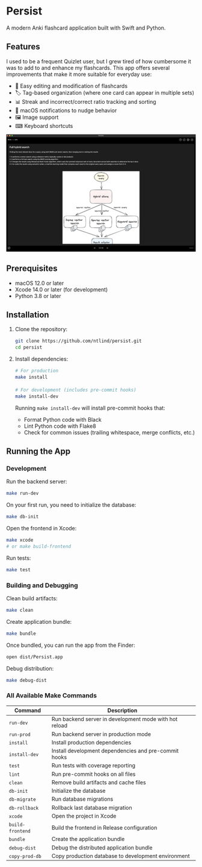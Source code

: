# Persist

A modern Anki flashcard application built with Swift and Python.

## Features

I used to be a frequent Quizlet user, but I grew tired of how cumbersome it was to add to and enhance my flashcards. This app offers several improvements that make it more suitable for everyday use:

- 📝 Easy editing and modification of flashcards
- 🏷️ Tag-based organization (where one card can appear in multiple sets)
- 📊 Streak and incorrect/correct ratio tracking and sorting
- 🔔 macOS notifications to nudge behavior
- 🖼️ Image support
- ⌨  Keyboard shortcuts

![Flashcard example](https://github.com/ntlind/persist/blob/main/assets/example.png?raw=true)

## Prerequisites

- macOS 12.0 or later
- Xcode 14.0 or later (for development)
- Python 3.8 or later

## Installation

1. Clone the repository:
   ```bash
   git clone https://github.com/ntlind/persist.git
   cd persist
   ```

2. Install dependencies:
   ```bash
   # For production
   make install

   # For development (includes pre-commit hooks)
   make install-dev
   ```

    Running `make install-dev` will install pre-commit hooks that:
    - Format Python code with Black
    - Lint Python code with Flake8
    - Check for common issues (trailing whitespace, merge conflicts, etc.)


## Running the App

### Development

Run the backend server:
```bash
make run-dev
```

On your first run, you need to initialize the database:
```bash
make db-init
```

Open the frontend in Xcode:
```bash
make xcode
# or make build-frontend
```

Run tests:
```bash
make test
```

### Building and Debugging

Clean build artifacts:
```bash
make clean
```

Create application bundle:
```bash
make bundle
```

Once bundled, you can run the app from the Finder:
```bash
open dist/Persist.app
```

Debug distribution:
```bash
make debug-dist
```

### All Available Make Commands

| Command | Description |
|---------|-------------|
| `run-dev` | Run backend server in development mode with hot reload |
| `run-prod` | Run backend server in production mode |
| `install` | Install production dependencies |
| `install-dev` | Install development dependencies and pre-commit hooks |
| `test` | Run tests with coverage reporting |
| `lint` | Run pre-commit hooks on all files |
| `clean` | Remove build artifacts and cache files |
| `db-init` | Initialize the database |
| `db-migrate` | Run database migrations |
| `db-rollback` | Rollback last database migration |
| `xcode` | Open the project in Xcode |
| `build-frontend` | Build the frontend in Release configuration |
| `bundle` | Create the application bundle |
| `debug-dist` | Debug the distributed application bundle |
| `copy-prod-db` | Copy production database to development environment |
